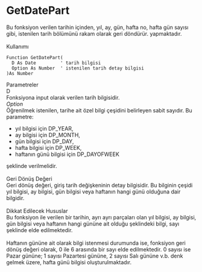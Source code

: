 # GetDatePart

Bu fonksiyon verilen tarihin içinden, yıl, ay, gün, hafta no, hafta gün sayısı gibi, istenilen tarih bölümünü rakam olarak geri döndürür. yapmaktadır.\
\
Kullanımı

```
Function GetDatePart(
  D As Date         ' tarih bilgisi
  Option As Number  ' istenilen tarih detay bilgisi
)As Number
```

Parametreler\
D\
Fonksiyona input olarak verilen tarih bilgisidir.\
_Option_\
Öğrenilmek istenilen, tarihe ait özel bilgi çeşidini belirleyen sabit sayıdır. Bu parametre:

* yıl bilgisi için DP\_YEAR,
* ay bilgisi için DP\_MONTH,
* gün bilgisi için DP\_DAY,
* hafta bilgisi için DP\_WEEK,
* haftanın günü bilgisi için DP\_DAYOFWEEK

şeklinde verilmelidir.\
\
Geri Dönüş Değeri\
Geri dönüş değeri, giriş tarih değişkeninin detay bilgisidir. Bu bilginin çeşidi yıl bilgisi, ay bilgisi, gün bilgisi veya haftanın hangi günü olduğuna dair bilgidir.\
\
Dikkat Edilecek Hususlar\
Bu fonksiyon ile verilen bir tarihin, ayrı ayrı parçaları olan yıl bilgisi, ay bilgisi, gün bilgisi veya haftanın hangi gününe ait olduğu şeklindeki bilgi, sayı şeklinde elde edilmektedir.\
\
Haftanın gününe ait olarak bilgi istenmesi durumunda ise, fonksiyon geri dönüş değeri olarak, 0 ile 6 arasında bir sayı elde edilmektedir. 0 sayısı ise Pazar gününe; 1 sayısı Pazartesi gününe, 2 sayısı Salı gününe v.b. denk gelmek üzere, hafta günü bilgisi oluşturulmaktadır.
